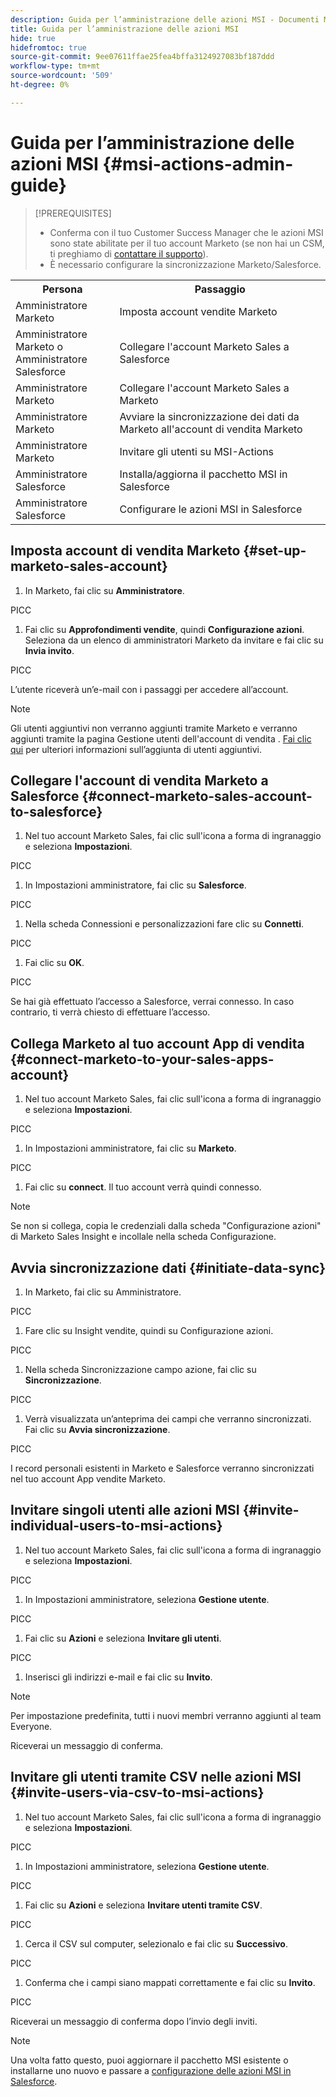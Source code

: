 ```yaml
---
description: Guida per l’amministrazione delle azioni MSI - Documenti Marketo - Documentazione del prodotto
title: Guida per l’amministrazione delle azioni MSI
hide: true
hidefromtoc: true
source-git-commit: 9ee07611ffae25fea4bffa3124927083bf187ddd
workflow-type: tm+mt
source-wordcount: '509'
ht-degree: 0%

---
```


# Guida per l’amministrazione delle azioni MSI {#msi-actions-admin-guide}

>[!PREREQUISITES]
>
>* Conferma con il tuo Customer Success Manager che le azioni MSI sono state abilitate per il tuo account Marketo (se non hai un CSM, ti preghiamo di [contattare il supporto](https://nation.marketo.com/t5/support/ct-p/Support)).
>* È necessario configurare la sincronizzazione Marketo/Salesforce.


<table>
 <tr>
  <th>Persona</th>
  <th>Passaggio</th>
 </tr>
 <tr>
  <td>Amministratore Marketo</td>
  <td>Imposta account vendite Marketo</td>
 </tr>
 <tr>
  <td>Amministratore Marketo o <br/>Amministratore Salesforce</td>
  <td>Collegare l'account Marketo Sales a Salesforce</td>
 </tr>
 <tr>
  <td>Amministratore Marketo</td>
  <td>Collegare l'account Marketo Sales a Marketo</td>
 </tr>
 <tr>
  <td>Amministratore Marketo</td>
  <td>Avviare la sincronizzazione dei dati da Marketo all'account di vendita Marketo</td>
 </tr>
 <tr>
  <td>Amministratore Marketo</td>
  <td>Invitare gli utenti su MSI-Actions</td>
 </tr>
 <tr>
  <td>Amministratore Salesforce</td>
  <td>Installa/aggiorna il pacchetto MSI in Salesforce</td>
 </tr>
 <tr>
  <td>Amministratore Salesforce</td>
  <td>Configurare le azioni MSI in Salesforce</td>
 </tr>
</table>

## Imposta account di vendita Marketo {#set-up-marketo-sales-account}

1. In Marketo, fai clic su **Amministratore**.

PICC

1. Fai clic su **Approfondimenti vendite**, quindi **Configurazione azioni**. Seleziona da un elenco di amministratori Marketo da invitare e fai clic su **Invia invito**.

PICC

L’utente riceverà un’e-mail con i passaggi per accedere all’account.

>[!NOTE]
>
>Gli utenti aggiuntivi non verranno aggiunti tramite Marketo e verranno aggiunti tramite la pagina Gestione utenti dell&#39;account di vendita . [Fai clic qui](/help/marketo/product-docs/marketo-sales-connect/admin/invite-users.md) per ulteriori informazioni sull’aggiunta di utenti aggiuntivi.

## Collegare l&#39;account di vendita Marketo a Salesforce {#connect-marketo-sales-account-to-salesforce}

1. Nel tuo account Marketo Sales, fai clic sull&#39;icona a forma di ingranaggio e seleziona **Impostazioni**.

PICC

1. In Impostazioni amministratore, fai clic su **Salesforce**.

PICC

1. Nella scheda Connessioni e personalizzazioni fare clic su **Connetti**.

PICC

1. Fai clic su **OK**.

PICC

Se hai già effettuato l’accesso a Salesforce, verrai connesso. In caso contrario, ti verrà chiesto di effettuare l’accesso.

## Collega Marketo al tuo account App di vendita {#connect-marketo-to-your-sales-apps-account}

1. Nel tuo account Marketo Sales, fai clic sull&#39;icona a forma di ingranaggio e seleziona **Impostazioni**.

PICC

1. In Impostazioni amministratore, fai clic su **Marketo**.

PICC

1. Fai clic su **connect**. Il tuo account verrà quindi connesso.

>[!NOTE]
>
>Se non si collega, copia le credenziali dalla scheda &quot;Configurazione azioni&quot; di Marketo Sales Insight e incollale nella scheda Configurazione.

## Avvia sincronizzazione dati {#initiate-data-sync}

1. In Marketo, fai clic su Amministratore.

PICC

1. Fare clic su Insight vendite, quindi su Configurazione azioni.

PICC

1. Nella scheda Sincronizzazione campo azione, fai clic su **Sincronizzazione**.

PICC

1. Verrà visualizzata un’anteprima dei campi che verranno sincronizzati. Fai clic su **Avvia sincronizzazione**.

PICC

I record personali esistenti in Marketo e Salesforce verranno sincronizzati nel tuo account App vendite Marketo.

## Invitare singoli utenti alle azioni MSI {#invite-individual-users-to-msi-actions}

1. Nel tuo account Marketo Sales, fai clic sull&#39;icona a forma di ingranaggio e seleziona **Impostazioni**.

PICC

1. In Impostazioni amministratore, seleziona **Gestione utente**.

PICC

1. Fai clic su **Azioni** e seleziona **Invitare gli utenti**.

PICC

1. Inserisci gli indirizzi e-mail e fai clic su **Invito**.

>[!NOTE]
>
>Per impostazione predefinita, tutti i nuovi membri verranno aggiunti al team Everyone.

Riceverai un messaggio di conferma.

## Invitare gli utenti tramite CSV nelle azioni MSI {#invite-users-via-csv-to-msi-actions}

1. Nel tuo account Marketo Sales, fai clic sull&#39;icona a forma di ingranaggio e seleziona **Impostazioni**.

PICC

1. In Impostazioni amministratore, seleziona **Gestione utente**.

PICC

1. Fai clic su **Azioni** e seleziona **Invitare utenti tramite CSV**.

PICC

1. Cerca il CSV sul computer, selezionalo e fai clic su **Successivo**.

PICC

1. Conferma che i campi siano mappati correttamente e fai clic su **Invito**.

PICC

Riceverai un messaggio di conferma dopo l’invio degli inviti.

>[!NOTE]
>
>Una volta fatto questo, puoi aggiornare il pacchetto MSI esistente o installarne uno nuovo e passare a [configurazione delle azioni MSI in Salesforce](/help/marketo/product-docs/marketo-sales-insight/actions/salesforce-configuration/msi-actions-configuration-in-salesforce.md).
